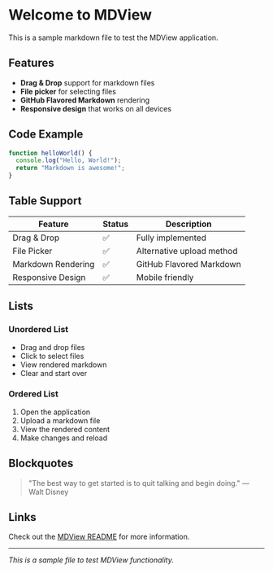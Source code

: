# Welcome to MDView

This is a sample markdown file to test the MDView application.

## Features

- **Drag & Drop** support for markdown files
- **File picker** for selecting files
- **GitHub Flavored Markdown** rendering
- **Responsive design** that works on all devices

## Code Example

```javascript
function helloWorld() {
  console.log("Hello, World!");
  return "Markdown is awesome!";
}
```

## Table Support

| Feature | Status | Description |
|---------|--------|-------------|
| Drag & Drop | ✅ | Fully implemented |
| File Picker | ✅ | Alternative upload method |
| Markdown Rendering | ✅ | GitHub Flavored Markdown |
| Responsive Design | ✅ | Mobile friendly |

## Lists

### Unordered List
- Drag and drop files
- Click to select files
- View rendered markdown
- Clear and start over

### Ordered List
1. Open the application
2. Upload a markdown file
3. View the rendered content
4. Make changes and reload

## Blockquotes

> "The best way to get started is to quit talking and begin doing."
> — Walt Disney

## Links

Check out the [MDView README](README.md) for more information.

---

*This is a sample file to test MDView functionality.*

